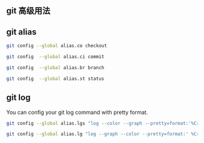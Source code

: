 ## git 高级用法

## git alias
~~~bash
git config --global alias.co checkout

git config  --global alias.ci commit

git config  --global alias.br branch

git config  --global alias.st status
~~~

## git log
You can config your git log command with pretty format.
~~~bash
git config --global alias.lgs "log --color --graph --pretty=format:'%Cred%h%Creset -%C(yellow)%d%Creset %s %Cgreen(%cr) %C(bold blue)<%an>%Creset' --abbrev-commit"
~~~
~~~bash
git config --global alias.lg "log --graph --color --pretty=format:' %Cred%h %Creset/ %<(10,trunc)%Cblue%an%Creset | %<(60,trunc)%s | %cr %Cred%d' --remotes --branches"
~~~
